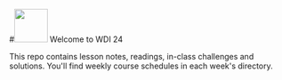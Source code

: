 #<img src="https://cloud.githubusercontent.com/assets/7833470/10423298/ea833a68-7079-11e5-84f8-0a925ab96893.png" width="60"> Welcome to WDI 24

This repo contains lesson notes, readings, in-class challenges and solutions. You'll find weekly course schedules in each week's directory.

